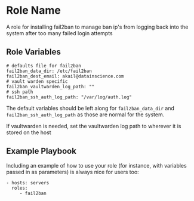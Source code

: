 Role Name
=========

A role for installing fail2ban to manage ban ip's from logging back into 
the system after too many failed login attempts

Role Variables
--------------

    # defaults file for fail2ban
    fail2ban_data_dir: /etc/fail2ban
    fail2ban_dest_email: akail@datainscience.com
    # vault warden specific
    fail2ban_vaultwarden_log_path: ""
    # ssh path
    fail2ban_ssh_auth_log_path: "/var/log/auth.log"

The default variables should be left along for `fail2ban_data_dir` and `fail2ban_ssh_auth_log_path` as
those are normal for the system.  

If vaultwarden is needed, set the vaultwarden log path to wherever it is stored on the host


Example Playbook
----------------

Including an example of how to use your role (for instance, with variables passed in as parameters) is always nice for users too:

    - hosts: servers
      roles:
         - fail2ban
